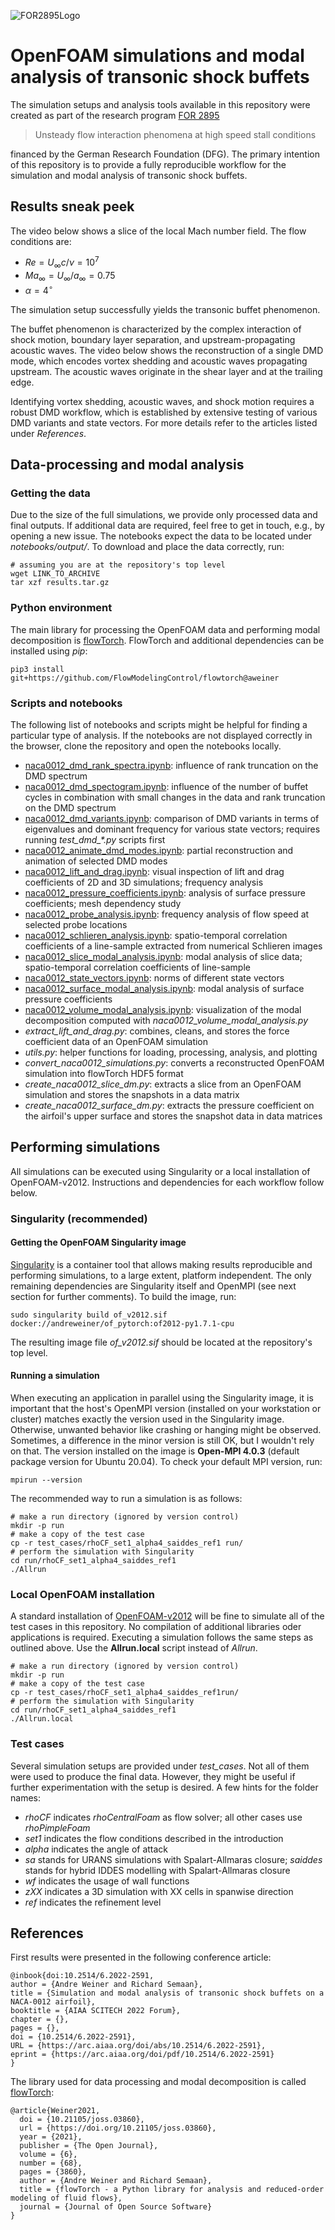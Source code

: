 
![FOR2895Logo](for2895_logo.png)

# OpenFOAM simulations and modal analysis of transonic shock buffets

The simulation setups and analysis tools available in this repository were created as part of the research program [FOR 2895](https://www.for2895.uni-stuttgart.de/) 

> Unsteady flow interaction phenomena at high speed stall conditions

financed by the German Research Foundation (DFG). The primary intention of this repository is to provide a fully reproducible workflow for the simulation and modal analysis of transonic shock buffets.

## Results sneak peek

The video below shows a slice of the local Mach number field. The flow conditions are:

- $Re=U_\infty c/\nu = 10^7$
- $Ma_\infty = U_\infty/a_\infty = 0.75$
- $\alpha = 4^\circ$

The simulation setup successfully yields the transonic buffet phenomenon.



The buffet phenomenon is characterized by the complex interaction of shock motion, boundary layer separation, and upstream-propagating acoustic waves. The video below shows the reconstruction of a single DMD mode, which encodes vortex shedding and acoustic waves propagating upstream. The acoustic waves originate in the shear layer and at the trailing edge.



Identifying vortex shedding, acoustic waves, and shock motion requires a robust DMD workflow, which is established by extensive testing of various DMD variants and state vectors. For more details refer to the articles listed under *References*.

## Data-processing and modal analysis

### Getting the data

Due to the size of the full simulations, we provide only processed data and final outputs. If additional data are required, feel free to get in touch, e.g., by opening a new issue. The notebooks expect the data to be located under *notebooks/output/*. To download and place the data correctly, run:
```
# assuming you are at the repository's top level
wget LINK_TO_ARCHIVE
tar xzf results.tar.gz
```

### Python environment

The main library for processing the OpenFOAM data and performing modal decomposition is [flowTorch](https://github.com/FlowModelingControl/flowtorch). FlowTorch and additional dependencies can be installed using *pip*:

```
pip3 install git+https://github.com/FlowModelingControl/flowtorch@aweiner
```

### Scripts and notebooks

The following list of notebooks and scripts might be helpful for finding a particular type of analysis. If the notebooks are not displayed correctly in the browser, clone the repository and open the notebooks locally.

- [naca0012_dmd_rank_spectra.ipynb](notebooks/naca0012_dmd_rank_spectra.ipynb): influence of rank truncation on the DMD spectrum
- [naca0012_dmd_spectogram.ipynb](notebooks/naca0012_dmd_spectogram.ipynb): influence of the number of buffet cycles in combination with small changes in the data and rank truncation on the DMD spectrum
- [naca0012_dmd_variants.ipynb](notebooks/naca0012_dmd_variants.ipynb): comparison of DMD variants in terms of eigenvalues and dominant frequency for various state vectors; requires running *test_dmd_\*.py* scripts first
- [naca0012_animate_dmd_modes.ipynb](notebooks/naca0012_animate_dmd_modes.ipynb): partial reconstruction and animation of selected DMD modes
- [naca0012_lift_and_drag.ipynb](notebooks/naca0012_lift_and_drag.ipynb): visual inspection of lift and drag coefficients of 2D and 3D simulations; frequency analysis
- [naca0012_pressure_coefficients.ipynb](notebooks/naca0012_pressure_coefficients.ipynb): analysis of surface pressure coefficients; mesh dependency study
- [naca0012_probe_analysis.ipynb](notebooks/naca0012_probe_analysis.ipynb): frequency analysis of flow speed at selected probe locations
- [naca0012_schlieren_analysis.ipynb](notebooks/naca0012_schlieren_analysis.ipynb): spatio-temporal correlation coefficients of a line-sample extracted from numerical Schlieren images
- [naca0012_slice_modal_analysis.ipynb](notebooks/naca0012_slice_modal_analysis.ipynb): modal analysis of slice data; spatio-temporal correlation coefficients of line-sample
- [naca0012_state_vectors.ipynb](notebooks/naca0012_state_vectors.ipynb): norms of different state vectors
- [naca0012_surface_modal_analysis.ipynb](notebooks/naca0012_surface_modal_analysis.ipynb): modal analysis of surface pressure coefficients
- [naca0012_volume_modal_analysis.ipynb](notebooks/naca0012_volume_modal_analysis.ipynb): visualization of the modal decomposition computed with *naca0012_volume_modal_analysis.py*
- *extract_lift_and_drag.py*: combines, cleans, and stores the force coefficient data of an OpenFOAM simulation
- *utils.py*: helper functions for loading, processing, analysis, and plotting
- *convert_naca0012_simulations.py*: converts a reconstructed OpenFOAM simulation into flowTorch HDF5 format
- *create_naca0012_slice_dm.py*: extracts a slice from an OpenFOAM simulation and stores the snapshots in a data matrix
- *create_naca0012_surface_dm.py*: extracts the pressure coefficient on the airfoil's upper surface and stores the snapshot data in data matrices

## Performing simulations

All simulations can be executed using Singularity or a local installation of OpenFOAM-v2012. Instructions and dependencies for each workflow follow below.

### Singularity (recommended)

#### Getting the OpenFOAM Singularity image

[Singularity](https://docs.sylabs.io/guides/3.5/user-guide/introduction.html) is a container tool that allows making results reproducible and performing simulations, to a large extent, platform independent. The only remaining dependencies are Singularity itself and OpenMPI (see next section for further comments). To build the image, run:

```
sudo singularity build of_v2012.sif docker://andreweiner/of_pytorch:of2012-py1.7.1-cpu
```

The resulting image file *of_v2012.sif* should be located at the repository's top level.

#### Running a simulation

When executing an application in parallel using the Singularity image,
it is important that the host's OpenMPI version (installed on your workstation or cluster) matches
exactly the version used in the Singularity image. Otherwise, unwanted behavior like crashing or hanging
might be observed. Sometimes, a difference in the minor version is still OK, but I wouldn't rely on that.
The version installed on the image is **Open-MPI 4.0.3** (default package version for Ubuntu 20.04). To
check your default MPI version, run:

```
mpirun --version
```

The recommended way to run a simulation is as follows:

```
# make a run directory (ignored by version control)
mkdir -p run
# make a copy of the test case
cp -r test_cases/rhoCF_set1_alpha4_saiddes_ref1 run/
# perform the simulation with Singularity
cd run/rhoCF_set1_alpha4_saiddes_ref1
./Allrun
```

### Local OpenFOAM installation

A standard installation of [OpenFOAM-v2012](https://openfoam.com/download/) will be fine to simulate all of the test cases in this repository. No compilation of additional libraries oder applications is required. Executing a simulation follows the same steps as outlined above. Use the **Allrun.local** script instead of *Allrun*.

```
# make a run directory (ignored by version control)
mkdir -p run
# make a copy of the test case
cp -r test_cases/rhoCF_set1_alpha4_saiddes_ref1run/
# perform the simulation with Singularity
cd run/rhoCF_set1_alpha4_saiddes_ref1
./Allrun.local
```

### Test cases

Several simulation setups are provided under *test_cases*. Not all of them were used to produce the final data. However, they might be useful if further experimentation with the setup is desired. A few hints for the folder names:

- *rhoCF* indicates *rhoCentralFoam* as flow solver; all other cases use *rhoPimpleFoam*
- *set1* indicates the flow conditions described in the introduction
- *alpha* indicates the angle of attack
- *sa* stands for URANS simulations with Spalart-Allmaras closure; *saiddes* stands for hybrid IDDES modelling with Spalart-Allmaras closure
- *wf* indicates the usage of wall functions
- *zXX* indicates a 3D simulation with XX cells in spanwise direction
- *ref* indicates the refinement level

## References

First results were presented in the following conference article:
```
@inbook{doi:10.2514/6.2022-2591,
author = {Andre Weiner and Richard Semaan},
title = {Simulation and modal analysis of transonic shock buffets on a NACA-0012 airfoil},
booktitle = {AIAA SCITECH 2022 Forum},
chapter = {},
pages = {},
doi = {10.2514/6.2022-2591},
URL = {https://arc.aiaa.org/doi/abs/10.2514/6.2022-2591},
eprint = {https://arc.aiaa.org/doi/pdf/10.2514/6.2022-2591}
}
```

The library used for data processing and modal decomposition is called [flowTorch](https://github.com/FlowModelingControl/flowtorch):
```
@article{Weiner2021,
  doi = {10.21105/joss.03860},
  url = {https://doi.org/10.21105/joss.03860},
  year = {2021},
  publisher = {The Open Journal},
  volume = {6},
  number = {68},
  pages = {3860},
  author = {Andre Weiner and Richard Semaan},
  title = {flowTorch - a Python library for analysis and reduced-order modeling of fluid flows},
  journal = {Journal of Open Source Software}
}
```
